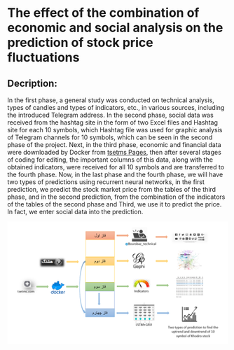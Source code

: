 # The effect of the combination of economic and social analysis on the prediction of stock price fluctuations

## Decription:

In the first phase, a general study was conducted on technical analysis, types of candles and types of indicators, etc., in various sources, including the introduced Telegram address. In the second phase, social data was received from the hashtag site in the form of two Excel files and Hashtag site for each 10 symbols, which Hashtag file was used for graphic analysis of Telegram channels for 10 symbols, which can be seen in the second phase of the project. Next, in the third phase, economic and financial data were downloaded by Docker from [tsetms Pages](https://www.tsetmc.com/), then after several stages of coding for editing, the important columns of this data, along with the obtained indicators, were received for all 10 symbols and are transferred to the fourth phase. Now, in the last phase and the fourth phase, we will have two types of predictions using recurrent neural networks, in the first prediction, we predict the stock market price from the tables of the third phase, and in the second prediction, from the combination of the indicators of the tables of the second phase and Third, we use it to predict the price. In fact, we enter social data into the prediction.

![An overview of the project’s steps](shema.PNG "output of network ")
